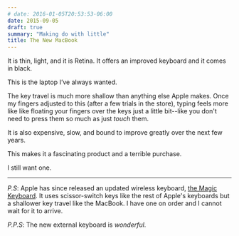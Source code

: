 ```yaml
---
# date: 2016-01-05T20:53:53-06:00
date: 2015-09-05
draft: true
summary: "Making do with little"
title: The New MacBook
---
```


It is thin, light, and it is Retina. It offers an improved keyboard and it comes in black.

This is the laptop I’ve always wanted.

The key travel is much more shallow than anything else Apple makes. Once my fingers adjusted to this (after a few trials in the store), typing feels more like like floating your fingers over the keys just a little bit--like you don't need to press them so much as just _touch_ them.

It is also expensive, slow, and bound to improve greatly over the next few years.

This makes it a fascinating product and a terrible purchase.

I still want one.

--- 

_P.S_: Apple has since released an updated wireless keyboard, [the Magic Keyboard](http://www.apple.com/shop/product/MLA22LL/A/magic-keyboard-us-english). It uses scissor-switch keys like the rest of Apple's keyboards but a shallower key travel like the MacBook. I have one on order and I cannot wait for it to arrive.

_P.P.S_: The new external keyboard is _wonderful_.
